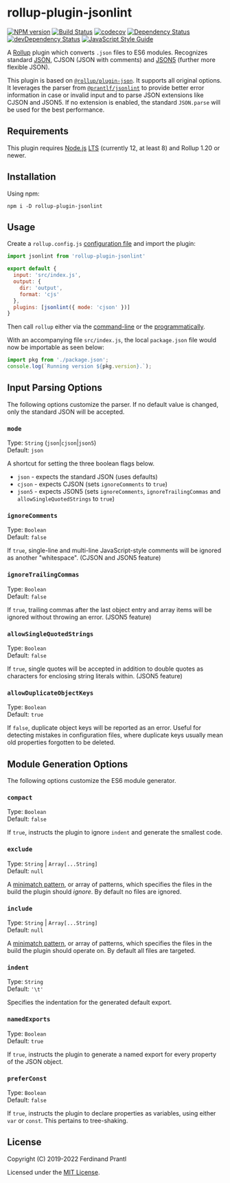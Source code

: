# rollup-plugin-jsonlint

[![NPM version](https://badge.fury.io/js/rollup-plugin-jsonlint.svg)](https://badge.fury.io/js/rollup-plugin-jsonlint)
[![Build Status](https://travis-ci.com/prantlf/rollup-plugin-jsonlint.svg?branch=master)](https://travis-ci.com/prantlf/rollup-plugin-jsonlint)
[![codecov](https://codecov.io/gh/prantlf/rollup-plugin-jsonlint/branch/master/graph/badge.svg)](https://codecov.io/gh/prantlf/rollup-plugin-jsonlint)
[![Dependency Status](https://david-dm.org/prantlf/rollup-plugin-jsonlint.svg)](https://david-dm.org/prantlf/rollup-plugin-jsonlint)
[![devDependency Status](https://david-dm.org/prantlf/rollup-plugin-jsonlint/dev-status.svg)](https://david-dm.org/prantlf/rollup-plugin-jsonlint#info=devDependencies)
[![JavaScript Style Guide](https://img.shields.io/badge/code_style-standard-brightgreen.svg)](https://standardjs.com)

A [Rollup] plugin which converts `.json` files to ES6 modules. Recognizes standard [JSON], CJSON (JSON with comments) and [JSON5] (further more flexible JSON).

This plugin is based on [`@rollup/plugin-json`]. It supports all original options. It leverages the parser from [`@prantlf/jsonlint`] to provide better error information in case or invalid input and to parse JSON extensions like CJSON and JSON5. If no extension is enabled, the standard `JSON.parse` will be used for the best performance.

## Requirements

This plugin requires [Node.js] [LTS] (currently 12, at least 8) and Rollup 1.20 or newer.

## Installation

Using npm:

    npm i -D rollup-plugin-jsonlint

## Usage

Create a `rollup.config.js` [configuration file] and import the plugin:

```js
import jsonlint from 'rollup-plugin-jsonlint'

export default {
  input: 'src/index.js',
  output: {
    dir: 'output',
    format: 'cjs'
  },
  plugins: [jsonlint({ mode: 'cjson' })]
}
```

Then call `rollup` either via the [command-line] or the [programmatically].

With an accompanying file `src/index.js`, the local `package.json` file would now be importable as seen below:

```js
import pkg from './package.json';
console.log(`Running version ${pkg.version}.`);
```

## Input Parsing Options

The following options customize the parser. If no default value is changed, only the standard JSON will be accepted.

### `mode`

Type: `String` (`json`|`cjson`|`json5`)<br>
Default: `json`

A shortcut for setting the three boolean flags below.

* `json` - expects the standard JSON (uses defaults)
* `cjson` - expects CJSON (sets `ignoreComments` to `true`)
* `json5` - expects JSON5 (sets `ignoreComments`, `ignoreTrailingCommas` and `allowSingleQuotedStrings` to `true`)

### `ignoreComments`

Type: `Boolean`<br>
Default: `false`

If `true`, single-line and multi-line JavaScript-style comments will be ignored as another "whitespace". (CJSON and JSON5 feature)

### `ignoreTrailingCommas`

Type: `Boolean`<br>
Default: `false`

If `true`, trailing commas after the last object entry and array items will be ignored without throwing an error. (JSON5 feature)

### `allowSingleQuotedStrings`

Type: `Boolean`<br>
Default: `false`

If `true`, single quotes will be accepted in addition to double quotes as characters for enclosing string literals within. (JSON5 feature)

### `allowDuplicateObjectKeys`

Type: `Boolean`<br>
Default: `true`

If `false`, duplicate object keys will be reported as an error. Useful for detecting mistakes in configuration files, where duplicate keys usually mean old properties forgotten to be deleted.

## Module Generation Options

The following options customize the ES6 module generator.

### `compact`

Type: `Boolean`<br>
Default: `false`

If `true`, instructs the plugin to ignore `indent` and generate the smallest code.

### `exclude`

Type: `String` | `Array[...String]`<br>
Default: `null`

A [minimatch pattern], or array of patterns, which specifies the files in the build the plugin should *ignore*. By default no files are ignored.

### `include`

Type: `String` | `Array[...String]`<br>
Default: `null`

A [minimatch pattern], or array of patterns, which specifies the files in the build the plugin should operate on. By default all files are targeted.

### `indent`

Type: `String`<br>
Default: `'\t'`

Specifies the indentation for the generated default export.

### `namedExports`

Type: `Boolean`<br>
Default: `true`

If `true`, instructs the plugin to generate a named export for every property of the JSON object.

### `preferConst`

Type: `Boolean`<br>
Default: `false`

If `true`, instructs the plugin to declare properties as variables, using either `var` or `const`. This pertains to tree-shaking.

## License

Copyright (C) 2019-2022 Ferdinand Prantl

Licensed under the [MIT License].

[MIT License]: http://en.wikipedia.org/wiki/MIT_License
[Rollup]: https://rollupjs.org/
[JSON]: https://tools.ietf.org/html/rfc8259
[JSON5]: https://spec.json5.org
[`@prantlf/jsonlint`]: https://github.com/prantlf/jsonlint#readme
[`@rollup/plugin-json`]: https://github.com/rollup/plugins/tree/master/packages/json#rollupplugin-json
[Node.js]: https://nodejs.org/
[LTS]: https://github.com/nodejs/Release
[configuration file]: https://www.rollupjs.org/guide/en/#configuration-files
[command-line]: https://www.rollupjs.org/guide/en/#command-line-reference
[programmatically]: https://www.rollupjs.org/guide/en/#javascript-api
[minimatch pattern]: https://github.com/isaacs/minimatch
